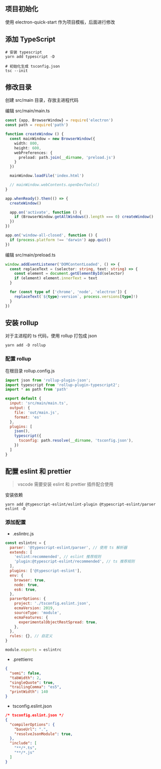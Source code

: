 
## 项目初始化

使用 electron-quick-start 作为项目模板，后面进行修改

## 添加 TypeScript

```shell
# 安装 typescript
yarn add typescript -D

# 初始化生成 tsconfig.json
tsc --init
```

## 修改目录

创建 src/main 目录，存放主进程代码

编辑 src/main/main.ts

```ts
const {app, BrowserWindow} = require('electron')
const path = require('path')

function createWindow () {
  const mainWindow = new BrowserWindow({
    width: 800,
    height: 600,
    webPreferences: {
      preload: path.join(__dirname, 'preload.js')
    }
  })

  mainWindow.loadFile('index.html')

  // mainWindow.webContents.openDevTools()
}

app.whenReady().then(() => {
  createWindow()

  app.on('activate', function () {
    if (BrowserWindow.getAllWindows().length === 0) createWindow()
  })
})

app.on('window-all-closed', function () {
  if (process.platform !== 'darwin') app.quit()
})

```

编辑 src/main/preload.ts

```ts
window.addEventListener('DOMContentLoaded', () => {
  const replaceText = (selector: string, text: string) => {
    const element = document.getElementById(selector)
    if (element) element.innerText = text
  }

  for (const type of ['chrome', 'node', 'electron']) {
    replaceText(`${type}-version`, process.versions[type]!)
  }
})
```

## 安装 rollup

对于主进程的 ts 代码，使用 rollup 打包成 json

```shell
yarn add -D rollup 
```

### 配置 rollup

在根目录 rollup.config.js

```js
import json from 'rollup-plugin-json';
import typescript from 'rollup-plugin-typescript2';
import * as path from 'path'

export default {
  input: 'src/main/main.ts',
  output: {
    file: 'out/main.js',
    format: 'es'
  },
  plugins: [
    json(),
    typescript({
      tsconfig: path.resolve(__dirname, 'tsconfig.json'),
    })
  ]
}
```

## 配置 eslint 和 prettier

> vscode 需要安装 eslint 和 prettier 插件配合使用

安装依赖

```shell
yarn add @typescript-eslint/eslint-plugin @typescript-eslint/parser eslint -D
```

### 添加配置

- .eslintrc.js

```js
const eslintrc = {
  parser: '@typescript-eslint/parser', // 使用 ts 解析器
  extends: [
    'eslint:recommended', // eslint 推荐规则
    'plugin:@typescript-eslint/recommended', // ts 推荐规则
  ],
  plugins: ['@typescript-eslint'],
  env: {
    browser: true,
    node: true,
    es6: true,
  },
  parserOptions: {
    project: './tsconfig.eslint.json',
    ecmaVersion: 2019,
    sourceType: 'module',
    ecmaFeatures: {
      experimentalObjectRestSpread: true,
    },
  },
  rules: {}, // 自定义
}

module.exports = eslintrc
```

- .prettierrc

```json
{
  "semi": false,
  "tabWidth": 2,
  "singleQuote": true,
  "trailingComma": "es5",
  "printWidth": 140
}
```

- tsconfig.eslint.json

```json
/* tsconfig.eslint.json */
{
  "compilerOptions": {
    "baseUrl": ".",
    "resolveJsonModule": true,
  },
  "include": [
    "**/*.ts",
    "**/*.js"
  ]
}
```
